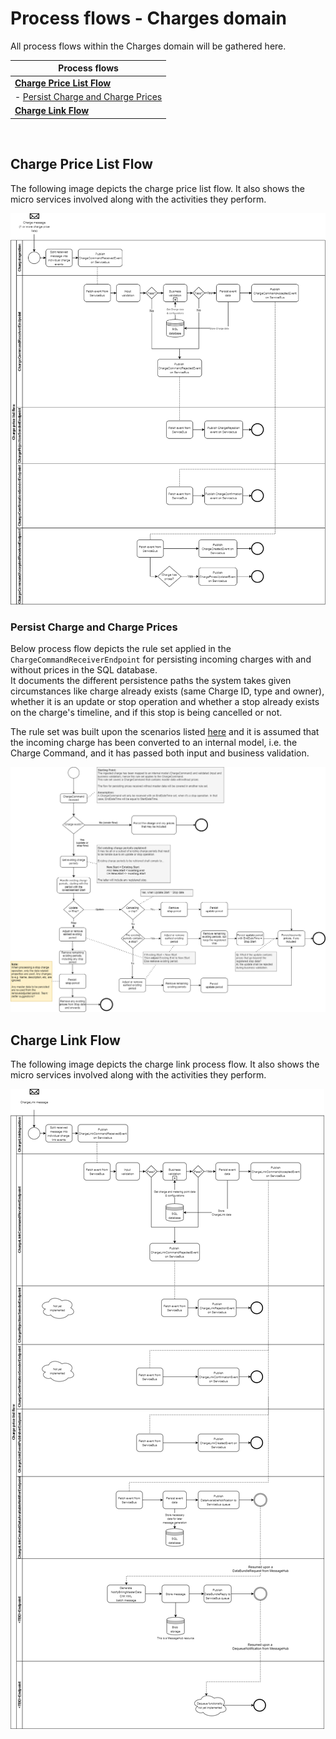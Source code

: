 # Process flows - Charges domain

All process flows within the Charges domain will be gathered here.

| Process flows |
|-------------------|
|<b>[Charge Price List Flow](#Charge-Price-List-Flow)</b>|
|   - [Persist Charge and Charge Prices](#Persist-Charge-And-Charge-Prices)|
|<b>[Charge Link Flow](#Charge-Link-Flow)<b>|
<br>

## Charge Price List Flow

The following image depicts the charge price list flow.
It also shows the micro services involved along with the activities they perform.

![Charge flow](images/ChargePriceListProcessFlow.png)

### Persist Charge and Charge Prices

Below process flow depicts the rule set applied in the `ChargeCommandReceiverEndpoint` for persisting incoming charges with and without prices in the SQL database.  
It documents the different persistence paths the system takes given circumstances like charge already exists (same Charge ID, type and owner), whether it is an update or stop operation and whether a stop already exists on the charge's timeline, and if this stop is being cancelled or not.

The rule set was built upon the scenarios listed [here](images/PersistingCharges_Update_And_Stop_MasterData_Examples.png) and it is assumed that the incoming charge has been converted to an internal model, i.e. the Charge Command, and it has passed both input and business validation.

![Persist charge](images/PersistingChargesRuleSet_ProcessFlow.png)
<br>

## Charge Link Flow

The following image depicts the charge link process flow.
It also shows the micro services involved along with the activities they perform.

![Charge link flow](images/CreateChargeLinkProcessFlow.png)
